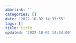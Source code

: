 ```yaml
---
abbrlink: ''
categories: []
date: '2022-10-02 14:33:55'
tags: []
title: title
updated: '2022-10-02 14:34:00'
---
```


